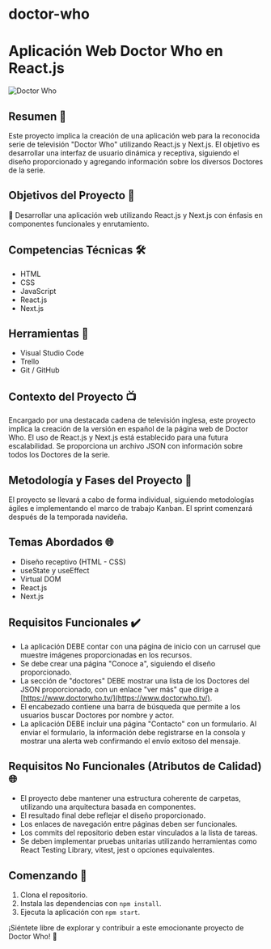 # doctor-who
# Aplicación Web Doctor Who en React.js

![Doctor Who](link_to_image)

## Resumen 🌌

Este proyecto implica la creación de una aplicación web para la reconocida serie de televisión "Doctor Who" utilizando React.js y Next.js. El objetivo es desarrollar una interfaz de usuario dinámica y receptiva, siguiendo el diseño proporcionado y agregando información sobre los diversos Doctores de la serie.

## Objetivos del Proyecto 🚀

👀 Desarrollar una aplicación web utilizando React.js y Next.js con énfasis en componentes funcionales y enrutamiento.

## Competencias Técnicas 🛠️

- HTML
- CSS
- JavaScript
- React.js
- Next.js

## Herramientas 🧰

- Visual Studio Code
- Trello
- Git / GitHub

## Contexto del Proyecto 📺

Encargado por una destacada cadena de televisión inglesa, este proyecto implica la creación de la versión en español de la página web de Doctor Who. El uso de React.js y Next.js está establecido para una futura escalabilidad. Se proporciona un archivo JSON con información sobre todos los Doctores de la serie.

## Metodología y Fases del Proyecto 🔄

El proyecto se llevará a cabo de forma individual, siguiendo metodologías ágiles e implementando el marco de trabajo Kanban. El sprint comenzará después de la temporada navideña.

## Temas Abordados 🌐

- Diseño receptivo (HTML - CSS)
- useState y useEffect
- Virtual DOM
- React.js
- Next.js

## Requisitos Funcionales ✔️

- La aplicación DEBE contar con una página de inicio con un carrusel que muestre imágenes proporcionadas en los recursos.
- Se debe crear una página "Conoce a", siguiendo el diseño proporcionado.
- La sección de "doctores" DEBE mostrar una lista de los Doctores del JSON proporcionado, con un enlace "ver más" que dirige a [https://www.doctorwho.tv/](https://www.doctorwho.tv/).
- El encabezado contiene una barra de búsqueda que permite a los usuarios buscar Doctores por nombre y actor.
- La aplicación DEBE incluir una página "Contacto" con un formulario. Al enviar el formulario, la información debe registrarse en la consola y mostrar una alerta web confirmando el envío exitoso del mensaje.

## Requisitos No Funcionales (Atributos de Calidad) 🌐

- El proyecto debe mantener una estructura coherente de carpetas, utilizando una arquitectura basada en componentes.
- El resultado final debe reflejar el diseño proporcionado.
- Los enlaces de navegación entre páginas deben ser funcionales.
- Los commits del repositorio deben estar vinculados a la lista de tareas.
- Se deben implementar pruebas unitarias utilizando herramientas como React Testing Library, vitest, jest o opciones equivalentes.

## Comenzando 🚀

1. Clona el repositorio.
2. Instala las dependencias con `npm install`.
3. Ejecuta la aplicación con `npm start`.

¡Siéntete libre de explorar y contribuir a este emocionante proyecto de Doctor Who! 🌟
